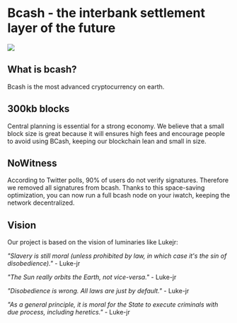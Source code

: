 Bcash - the  interbank settlement layer of the future
=============

![](https://avatars3.githubusercontent.com/u/30739505?v=4&s=96) 

What is bcash?
----------------

Bcash is the most advanced cryptocurrency on earth.


300kb blocks
------------

Central planning is essential for a strong economy. We believe that a small block size is great because it will ensures high  fees and encourage people to avoid using BCash, keeping our blockchain lean and small in size. 

NoWitness
---------

According to Twitter polls, 90% of users do not verify signatures. Therefore we removed all signatures from bcash. Thanks to this space-saving optimization, you can now run a full bcash node on your iwatch, keeping the network decentralized.


Vision
------

Our project is based on the vision of luminaries like Lukejr:

*"Slavery is still moral (unless prohibited by law, in which case it's the sin of disobedience)."* - Luke-jr

*"The Sun really orbits the Earth, not vice-versa."* - Luke-jr

*"Disobedience is wrong. All laws are just by default."* - Luke-jr 

*"As a general principle, it is moral for the State to execute criminals with due process, including heretics."* - Luke-jr

